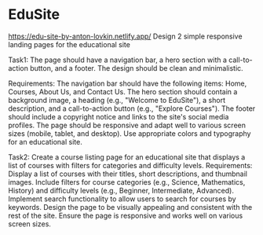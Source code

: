 # EduSite
https://edu-site-by-anton-lovkin.netlify.app/
Design  2 simple responsive landing pages for the educational site

Task1:
The page should have a navigation bar, a hero section with a call-to-action button, and a footer. The design should be clean and minimalistic.

Requirements:
The navigation bar should have the following items: Home, Courses, About Us, and Contact Us.
The hero section should contain a background image, a heading (e.g., "Welcome to EduSite"), a short description, and a call-to-action button (e.g., "Explore Courses").
The footer should include a copyright notice and links to the site's social media profiles.
The page should be responsive and adapt well to various screen sizes (mobile, tablet, and desktop).
Use appropriate colors and typography for an educational site.

Task2:
Create a course listing page for an educational site that displays a list of courses with filters for categories and difficulty levels. 
Requirements:
Display a list of courses with their titles, short descriptions, and thumbnail images.
Include filters for course categories (e.g., Science, Mathematics, History) and difficulty levels (e.g., Beginner, Intermediate, Advanced).
Implement search functionality to allow users to search for courses by keywords.
Design the page to be visually appealing and consistent with the rest of the site.
Ensure the page is responsive and works well on various screen sizes.
